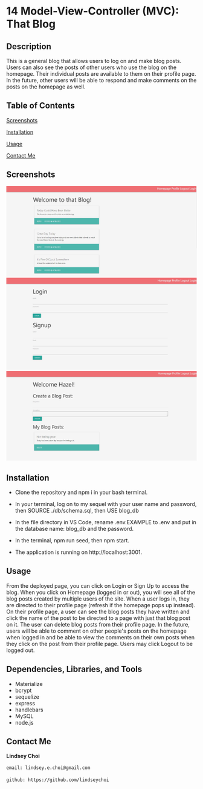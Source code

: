 # 14 Model-View-Controller (MVC): That Blog

## Description
This is a general blog that allows users to log on and make blog posts. Users can also see the posts of other users who use the blog on the homepage. Their individual posts are available to them on their profile page. In the future, other users will be able to respond and make comments on the posts on the homepage as well.

## Table of Contents
[Screenshots](#screenshots)

[Installation](#installation)

[Usage](#usage)

[Contact Me](#contactme)

## Screenshots
![screenshot](./assets/Screenshot%202022-04-30%20165210.jpg)
![screenshot](./assets/Screenshot%202022-04-30%20165341.jpg)
![screenshot](./assets/Screenshot%202022-04-30%20165514.jpg)

## Installation
* Clone the repository and npm i in your bash terminal.

* In your terminal, log on to my sequel with your user name and password, then SOURCE ./db/schema.sql, then USE blog_db

* In the file directory in VS Code, rename .env.EXAMPLE to .env and put in the database name: blog_db and the password.

* In the terminal, npm run seed, then npm start.

* The application is running on http://localhost:3001.

    
## Usage
From the deployed page, you can click on Login or Sign Up to access the blog. When you click on Homepage (logged in or out), you will see all of the blog posts created by multiple users of the site. When a user logs in, they are directed to their profile page (refresh if the homepage pops up instead). On their profile page, a user can see the blog posts they have written and click the name of the post to be directed to a page with just that blog post on it. The user can delete blog posts from their profile page. In the future, users will be able to comment on other people's posts on the homepage when logged in and be able to view the comments on their own posts when they click on the post from their profile page. Users may click Logout to be logged out.

## Dependencies, Libraries, and Tools
- Materialize
- bcrypt
- sequelize
- express
- handlebars
- MySQL
- node.js

## Contact Me

**Lindsey Choi** 

    email: lindsey.e.choi@gmail.com
        
    github: https://github.com/lindseychoi
  
